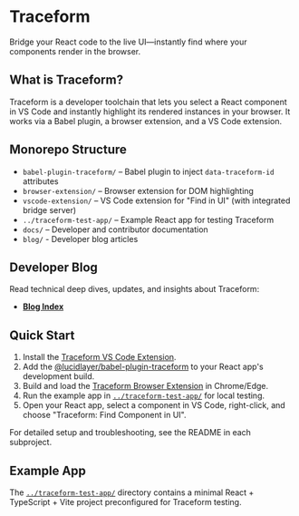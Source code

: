 # Traceform

Bridge your React code to the live UI—instantly find where your components render in the browser.

## What is Traceform?

Traceform is a developer toolchain that lets you select a React component in VS Code and instantly highlight its rendered instances in your browser. It works via a Babel plugin, a browser extension, and a VS Code extension.

## Monorepo Structure

- `babel-plugin-traceform/` – Babel plugin to inject `data-traceform-id` attributes
- `browser-extension/` – Browser extension for DOM highlighting
- `vscode-extension/` – VS Code extension for "Find in UI" (with integrated bridge server)
- `../traceform-test-app/` – Example React app for testing Traceform
- `docs/` – Developer and contributor documentation
- `blog/` - Developer blog articles

## Developer Blog

Read technical deep dives, updates, and insights about Traceform:

- [**Blog Index**](./blog/README.md)

## Quick Start

1. Install the [Traceform VS Code Extension](./vscode-extension/README.md).
2. Add the [@lucidlayer/babel-plugin-traceform](./babel-plugin-traceform/README.md) to your React app's development build.
3. Build and load the [Traceform Browser Extension](./browser-extension/README.md) in Chrome/Edge.
4. Run the example app in [`../traceform-test-app/`](../traceform-test-app/README.md) for local testing.
5. Open your React app, select a component in VS Code, right-click, and choose "Traceform: Find Component in UI".

For detailed setup and troubleshooting, see the README in each subproject.

## Example App

The [`../traceform-test-app/`](../traceform-test-app/README.md) directory contains a minimal React + TypeScript + Vite project preconfigured for Traceform testing.
